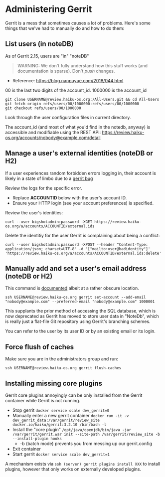 Administering Gerrit
==================================
Gerrit is a mess that sometimes causes a lot of problems. Here's some things that we've had to manually do and how to do them:

## List users (in noteDB)

As of Gerrit 2.15, users are "in" "noteDB"

> WARNING: We don't fully understand how this stuff works (and documentation is sparse). Don't *push* changes.

* Reference: https://blog.nanpuyue.com/2018/044.html

00 is the last two digits of the account_id.  1000000 is the account_id

```
git clone USERNAME@review.haiku-os.org:/All-Users.git && cd All-Users
git fetch origin refs/users/00/1000000:refs/users/00/1000000
git checkout refs/users/00/1000000
```

Look through the user configuration files in current directory.

The account_id (and most of what you'd find in the notedb, anyway) is accessible
and modifiable using the REST API: https://review.haiku-os.org/accounts/nobody@example.com/detail

## Manage a user's external identities (noteDB or H2)

If a user experiences random forbidden errors logging in, their account is likely
in a state of limbo due to a [gerrit bug](https://bugs.chromium.org/p/gerrit/issues/detail?id=12125)

Review the logs for the specific error.

* Replace **ACCOUNTID** below with the user's account ID.
* Ensure your HTTP login (see your account preferences) is specified.

Review the user's identities:
```
curl --user bigshotadmin:password -XGET https://review.haiku-os.org/a/accounts/ACCOUNTID/external.ids
```

Delete the identitiy for the user Gerrit is complaining about being a conflict:
```
curl --user bigshotadmin:password -XPOST --header "Content-Type: application/json; charset=UTF-8" -d '["mailto:user@badidentity"]' 'https://review.haiku-os.org/a/accounts/ACCOUNTID/external.ids:delete'
```

## Manually add and set a user's email address (noteDB or H2)

This command is [documented](https://gerrit-review.googlesource.com/Documentation/cmd-set-account.html) albeit at a rather obscure location.
```
ssh USERNAME@review.haiku-os.org gerrit set-account --add-email "nobody@example.com" --preferred-email "nobody@example.com" 1000001
```
This supplants the prior method of accessing the SQL database, which is now deprecated as Gerrit has moved to store user data in "NoteDb", which is really just a flat-file Git repository using Gerrit's branching schemes.

You can refer to the user by its user ID or by an existing email or its login.

## Force flush of caches
Make sure you are in the administrators group and run:
```
ssh USERNAME@review.haiku-os.org gerrit flush-caches
```

## Installing missing core plugins

Gerrit core plugins annoyingly can be only installed from the Gerrit container while Gerrit is not running.

* Stop gerrit ```docker service scale dev_gerrit=0```
* Manually enter a new gerrit container ```docker run -it -v dev_gerrit_data:/var/gerrit/review_site docker.io/haiku/gerrit:3.2.10 /bin/bash -l```
* Install the "core plugin" ```/opt/java/openjdk/bin/java -jar /var/gerrit/gerrit.war init --site-path /var/gerrit/review_site -b --install-plugin hooks```
  * -b (batch mode) prevents you from messing up our gerrit.config
* Exit container
* Start gerrit ```docker service scale dev_gerrit=1```

A mechanism exists via ```ssh (server) gerrit plugins install XXX``` to install plugins, however that only works on externally developed plugins.
